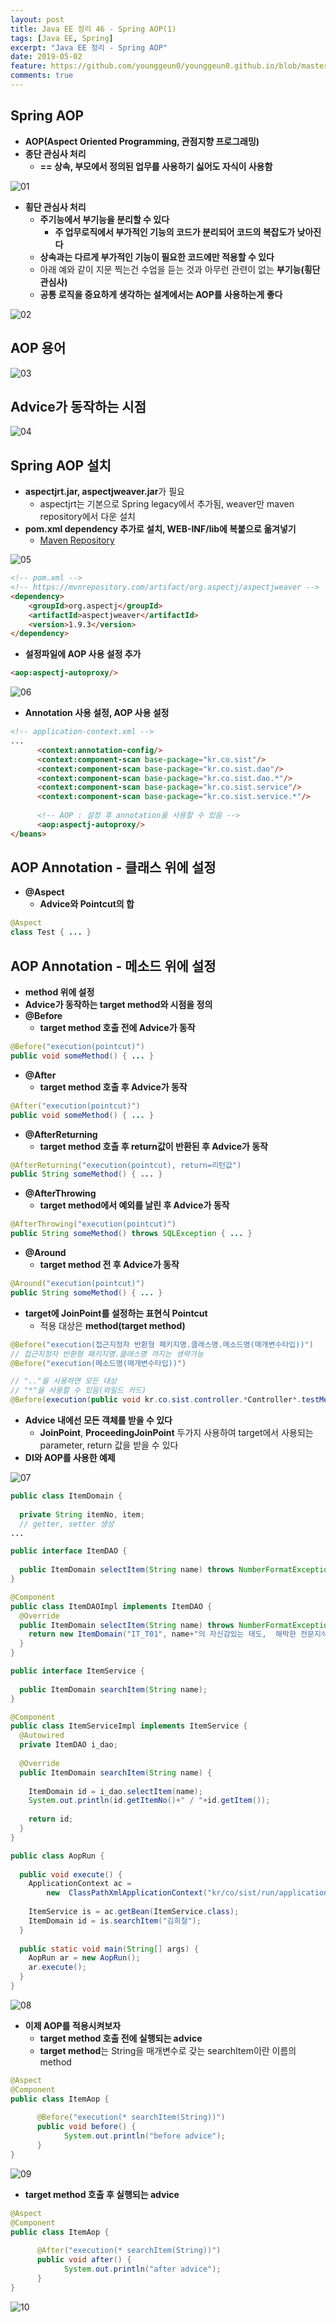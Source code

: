 ```yaml
---
layout: post
title: Java EE 정리 46 - Spring AOP(1)
tags: [Java EE, Spring]
excerpt: "Java EE 정리 - Spring AOP"
date: 2019-05-02
feature: https://github.com/younggeun0/younggeun0.github.io/blob/master/_posts/img/javaEe/JavaEeImageFeature.png?raw=true
comments: true
---
```


## Spring AOP

* **AOP(Aspect Oriented Programming, 관점지향 프로그래밍)**
* **종단 관심사 처리**
  * **== 상속, 부모에서 정의된 업무를 사용하기 싫어도 자식이 사용함**

![01](https://github.com/younggeun0/younggeun0.github.io/blob/master/_posts/img/javaEe/46/01.png?raw=true)

* **횡단 관심사 처리**
  * **주기능에서 부기능을 분리할 수 있다**
    * **주 업무로직에서 부가적인 기능의 코드가 분리되어 코드의 복잡도가 낮아진다**
  * **상속과는 다르게 부가적인 기능이 필요한 코드에만 적용할 수 있다**
  * 아래 예와 같이 지문 찍는건 수업을 듣는 것과 아무런 관련이 없는 **부기능(횡단 관심사)**
  * **공통 로직을 중요하게 생각하는 설계에서는 AOP를 사용하는게 좋다**

![02](https://github.com/younggeun0/younggeun0.github.io/blob/master/_posts/img/javaEe/46/02.png?raw=true)

## AOP 용어

![03](https://github.com/younggeun0/younggeun0.github.io/blob/master/_posts/img/javaEe/46/03.png?raw=true)

## Advice가 동작하는 시점

![04](https://github.com/younggeun0/younggeun0.github.io/blob/master/_posts/img/javaEe/46/04.png?raw=true)

## Spring AOP 설치

* **aspectjrt.jar, aspectjweaver.jar**가 필요
  * aspectjrt는 기본으로 Spring legacy에서 추가됨, weaver만 maven repository에서 다운 설치
* **pom.xml dependency 추가로 설치, WEB-INF/lib에 복붙으로 옮겨넣기**
  * [Maven Repository](https://mvnrepository.com/artifact/org.aspectj/aspectjweaver/1.9.3)

![05](https://github.com/younggeun0/younggeun0.github.io/blob/master/_posts/img/javaEe/46/05.png?raw=true)

```html
<!-- pom.xml -->
<!-- https://mvnrepository.com/artifact/org.aspectj/aspectjweaver -->
<dependency>
    <groupId>org.aspectj</groupId>
    <artifactId>aspectjweaver</artifactId>
    <version>1.9.3</version>
</dependency>
```

* **설정파일에 AOP 사용 설정 추가**

```html
<aop:aspectj-autoproxy/>
```

![06](https://github.com/younggeun0/younggeun0.github.io/blob/master/_posts/img/javaEe/46/06.png?raw=true)

* **Annotation 사용 설정, AOP 사용 설정**

```html
<!-- application-context.xml -->
...
      <context:annotation-config/>
      <context:component-scan base-package="kr.co.sist"/>
      <context:component-scan base-package="kr.co.sist.dao"/>
      <context:component-scan base-package="kr.co.sist.dao.*"/>
      <context:component-scan base-package="kr.co.sist.service"/>
      <context:component-scan base-package="kr.co.sist.service.*"/>
      
      <!-- AOP : 설정 후 annotation을 사용할 수 있음 -->
      <aop:aspectj-autoproxy/>
</beans>
```

## AOP Annotation - 클래스 위에 설정

* **@Aspect**
  * **Advice와 Pointcut의 합**

```java
@Aspect
class Test { ... }
```

## AOP Annotation - 메소드 위에 설정

* **method 위에 설정**
* **Advice가 동작하는 target method와 시점을 정의**
* **@Before**
  * **target method 호출 전에 Advice가 동작**

```java
@Before("execution(pointcut)")
public void someMethod() { ... }
```

* **@After**
  * **target method 호출 후 Advice가 동작**

```java
@After("execution(pointcut)")
public void someMethod() { ... }
```

* **@AfterReturning**
  * **target method 호출 후 return값이 반환된 후 Advice가 동작**

```java
@AfterReturning("execution(pointcut), return=리턴값")
public String someMethod() { ... } 
```

* **@AfterThrowing**
  * **target method에서 예외를 날린 후 Advice가 동작**

```java
@AfterThrowing("execution(pointcut)")
public String someMethod() throws SQLException { ... }
```

* **@Around**
  * **target method 전 후 Advice가 동작**

```java
@Around("execution(pointcut)")
public String someMethod() { ... }
```

* **target에 JoinPoint를 설정하는 표현식 Pointcut**
  * 적용 대상은 **method(target method)**
  
```java
@Before("execution(접근지정자 반환형 패키지명.클래스명.메소드명(매개변수타입))")
// 접근지정자 반환형 패키지명.클래스명 까지는 생략가능
@Before("execution(메소드명(매개변수타입))")

// ".."을 사용하면 모든 대상
// "*"을 사용할 수 있음(와일드 카드)
@Before(execution(public void kr.co.sist.controller.*Controller*.testMethod)
```

* **Advice 내에선 모든 객체를 받을 수 있다**
  * **JoinPoint**, **ProceedingJoinPoint** 두가지 사용하여 target에서 사용되는 parameter, return 값을 받을 수 있다
* **DI와 AOP를 사용한 예제**

![07](https://github.com/younggeun0/younggeun0.github.io/blob/master/_posts/img/javaEe/46/07.png?raw=true)

```java
public class ItemDomain {
      
  private String itemNo, item;
  // getter, setter 생성
...
```

```java
public interface ItemDAO {
      
  public ItemDomain selectItem(String name) throws NumberFormatException;
}
```

```java
@Component
public class ItemDAOImpl implements ItemDAO {
  @Override
  public ItemDomain selectItem(String name) throws NumberFormatException {
    return new ItemDomain("IT_T01", name+"의 자신감있는 태도,  해박한 전문지식, 포장기술");
  }
}
```

```java
public interface ItemService {
      
  public ItemDomain searchItem(String name);
}
```

```java
@Component
public class ItemServiceImpl implements ItemService {
  @Autowired
  private ItemDAO i_dao;
  
  @Override
  public ItemDomain searchItem(String name) {
    
    ItemDomain id = i_dao.selectItem(name);
    System.out.println(id.getItemNo()+" / "+id.getItem());
    
    return id;
  }
}
```

```java
public class AopRun {
  
  public void execute() {
    ApplicationContext ac =
        new  ClassPathXmlApplicationContext("kr/co/sist/run/application-context.xml");
    
    ItemService is = ac.getBean(ItemService.class);
    ItemDomain id = is.searchItem("김희철");
  }
  
  public static void main(String[] args) {
    AopRun ar = new AopRun();
    ar.execute();
  }
}
```

![08](https://github.com/younggeun0/younggeun0.github.io/blob/master/_posts/img/javaEe/46/08.png?raw=true)


* **이제 AOP를 적용시켜보자**
  * **target method 호출 전에 실행되는 advice**
  * **target method**는 String을 매개변수로 갖는 searchItem이란 이름의 method

```java
@Aspect
@Component
public class ItemAop {
      
      @Before("execution(* searchItem(String))")
      public void before() {
            System.out.println("before advice");
      }
}
```

![09](https://github.com/younggeun0/younggeun0.github.io/blob/master/_posts/img/javaEe/46/09.png?raw=true)

* **target method 호출 후 실행되는 advice**

```java
@Aspect
@Component
public class ItemAop {
      
      @After("execution(* searchItem(String))")
      public void after() {
            System.out.println("after advice");
      }
}
```

![10](https://github.com/younggeun0/younggeun0.github.io/blob/master/_posts/img/javaEe/46/10.png?raw=true)
